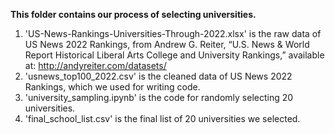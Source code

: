 **This folder contains our process of selecting universities.**
1. 'US-News-Rankings-Universities-Through-2022.xlsx' is the raw data of US News 2022 Rankings, from Andrew G. Reiter, “U.S. News & World Report Historical Liberal Arts College and University Rankings,” available at: http://andyreiter.com/datasets/
2. 'usnews_top100_2022.csv' is the cleaned data of US News 2022 Rankings, which we used for writing code.
3. 'university_sampling.ipynb' is the code for randomly selecting 20 universities.
4. 'final_school_list.csv' is the final list of 20 universities we selected.
